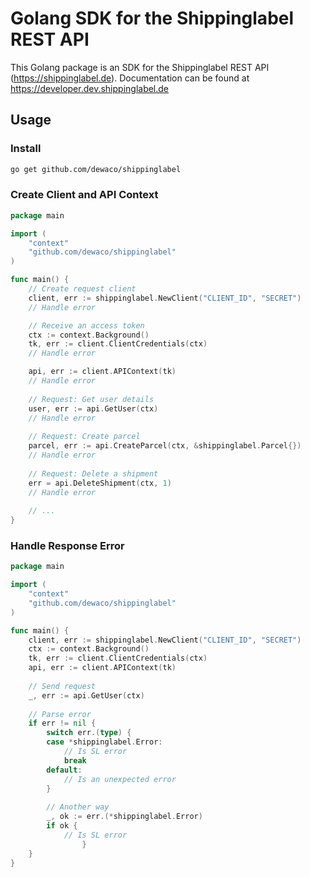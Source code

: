 # Golang SDK for the Shippinglabel REST API

This Golang package is an SDK for the Shippinglabel REST API (https://shippinglabel.de). Documentation can be found
at https://developer.dev.shippinglabel.de

## Usage

### Install

``` sh
go get github.com/dewaco/shippinglabel
```

### Create Client and API Context

```go
package main

import (
	"context"
	"github.com/dewaco/shippinglabel"
)

func main() {
	// Create request client
	client, err := shippinglabel.NewClient("CLIENT_ID", "SECRET")
	// Handle error

	// Receive an access token
	ctx := context.Background()
	tk, err := client.ClientCredentials(ctx)
	// Handle error

	api, err := client.APIContext(tk)
	// Handle error
	
	// Request: Get user details
	user, err := api.GetUser(ctx)
	// Handle error
	
	// Request: Create parcel
	parcel, err := api.CreateParcel(ctx, &shippinglabel.Parcel{})
	// Handle error
	
	// Request: Delete a shipment
	err = api.DeleteShipment(ctx, 1)
	// Handle error
	
	// ...
}
```

### Handle Response Error

```go
package main

import (
	"context"
	"github.com/dewaco/shippinglabel"
)

func main() {
	client, err := shippinglabel.NewClient("CLIENT_ID", "SECRET")
	ctx := context.Background()
	tk, err := client.ClientCredentials(ctx)
	api, err := client.APIContext(tk)
	
	// Send request
	_, err := api.GetUser(ctx)
	
	// Parse error
	if err != nil {
		switch err.(type) {
		case *shippinglabel.Error:
			// Is SL error
			break
		default:
			// Is an unexpected error
		}
		
		// Another way
		_, ok := err.(*shippinglabel.Error)
		if ok { 
			// Is SL error
                }
	}
}
```